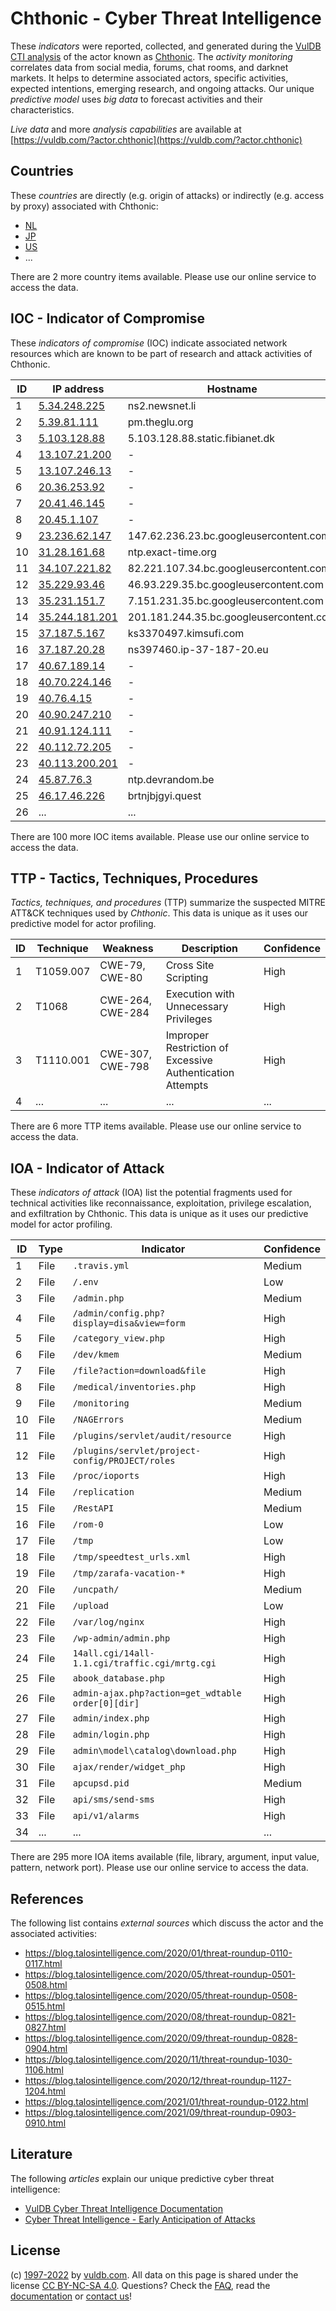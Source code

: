 # Chthonic - Cyber Threat Intelligence

These _indicators_ were reported, collected, and generated during the [VulDB CTI analysis](https://vuldb.com/?kb.cti) of the actor known as [Chthonic](https://vuldb.com/?actor.chthonic). The _activity monitoring_ correlates data from social media, forums, chat rooms, and darknet markets. It helps to determine associated actors, specific activities, expected intentions, emerging research, and ongoing attacks. Our unique _predictive model_ uses _big data_ to forecast activities and their characteristics.

_Live data_ and more _analysis capabilities_ are available at [https://vuldb.com/?actor.chthonic](https://vuldb.com/?actor.chthonic)

## Countries

These _countries_ are directly (e.g. origin of attacks) or indirectly (e.g. access by proxy) associated with Chthonic:

* [NL](https://vuldb.com/?country.nl)
* [JP](https://vuldb.com/?country.jp)
* [US](https://vuldb.com/?country.us)
* ...

There are 2 more country items available. Please use our online service to access the data.

## IOC - Indicator of Compromise

These _indicators of compromise_ (IOC) indicate associated network resources which are known to be part of research and attack activities of Chthonic.

ID | IP address | Hostname | Campaign | Confidence
-- | ---------- | -------- | -------- | ----------
1 | [5.34.248.225](https://vuldb.com/?ip.5.34.248.225) | ns2.newsnet.li | - | High
2 | [5.39.81.111](https://vuldb.com/?ip.5.39.81.111) | pm.theglu.org | - | High
3 | [5.103.128.88](https://vuldb.com/?ip.5.103.128.88) | 5.103.128.88.static.fibianet.dk | - | High
4 | [13.107.21.200](https://vuldb.com/?ip.13.107.21.200) | - | - | High
5 | [13.107.246.13](https://vuldb.com/?ip.13.107.246.13) | - | - | High
6 | [20.36.253.92](https://vuldb.com/?ip.20.36.253.92) | - | - | High
7 | [20.41.46.145](https://vuldb.com/?ip.20.41.46.145) | - | - | High
8 | [20.45.1.107](https://vuldb.com/?ip.20.45.1.107) | - | - | High
9 | [23.236.62.147](https://vuldb.com/?ip.23.236.62.147) | 147.62.236.23.bc.googleusercontent.com | - | Medium
10 | [31.28.161.68](https://vuldb.com/?ip.31.28.161.68) | ntp.exact-time.org | - | High
11 | [34.107.221.82](https://vuldb.com/?ip.34.107.221.82) | 82.221.107.34.bc.googleusercontent.com | - | Medium
12 | [35.229.93.46](https://vuldb.com/?ip.35.229.93.46) | 46.93.229.35.bc.googleusercontent.com | - | Medium
13 | [35.231.151.7](https://vuldb.com/?ip.35.231.151.7) | 7.151.231.35.bc.googleusercontent.com | - | Medium
14 | [35.244.181.201](https://vuldb.com/?ip.35.244.181.201) | 201.181.244.35.bc.googleusercontent.com | - | Medium
15 | [37.187.5.167](https://vuldb.com/?ip.37.187.5.167) | ks3370497.kimsufi.com | - | High
16 | [37.187.20.28](https://vuldb.com/?ip.37.187.20.28) | ns397460.ip-37-187-20.eu | - | High
17 | [40.67.189.14](https://vuldb.com/?ip.40.67.189.14) | - | - | High
18 | [40.70.224.146](https://vuldb.com/?ip.40.70.224.146) | - | - | High
19 | [40.76.4.15](https://vuldb.com/?ip.40.76.4.15) | - | - | High
20 | [40.90.247.210](https://vuldb.com/?ip.40.90.247.210) | - | - | High
21 | [40.91.124.111](https://vuldb.com/?ip.40.91.124.111) | - | - | High
22 | [40.112.72.205](https://vuldb.com/?ip.40.112.72.205) | - | - | High
23 | [40.113.200.201](https://vuldb.com/?ip.40.113.200.201) | - | - | High
24 | [45.87.76.3](https://vuldb.com/?ip.45.87.76.3) | ntp.devrandom.be | - | High
25 | [46.17.46.226](https://vuldb.com/?ip.46.17.46.226) | brtnjbjgyi.quest | - | High
26 | ... | ... | ... | ...

There are 100 more IOC items available. Please use our online service to access the data.

## TTP - Tactics, Techniques, Procedures

_Tactics, techniques, and procedures_ (TTP) summarize the suspected MITRE ATT&CK techniques used by _Chthonic_. This data is unique as it uses our predictive model for actor profiling.

ID | Technique | Weakness | Description | Confidence
-- | --------- | -------- | ----------- | ----------
1 | T1059.007 | CWE-79, CWE-80 | Cross Site Scripting | High
2 | T1068 | CWE-264, CWE-284 | Execution with Unnecessary Privileges | High
3 | T1110.001 | CWE-307, CWE-798 | Improper Restriction of Excessive Authentication Attempts | High
4 | ... | ... | ... | ...

There are 6 more TTP items available. Please use our online service to access the data.

## IOA - Indicator of Attack

These _indicators of attack_ (IOA) list the potential fragments used for technical activities like reconnaissance, exploitation, privilege escalation, and exfiltration by Chthonic. This data is unique as it uses our predictive model for actor profiling.

ID | Type | Indicator | Confidence
-- | ---- | --------- | ----------
1 | File | `.travis.yml` | Medium
2 | File | `/.env` | Low
3 | File | `/admin.php` | Medium
4 | File | `/admin/config.php?display=disa&view=form` | High
5 | File | `/category_view.php` | High
6 | File | `/dev/kmem` | Medium
7 | File | `/file?action=download&file` | High
8 | File | `/medical/inventories.php` | High
9 | File | `/monitoring` | Medium
10 | File | `/NAGErrors` | Medium
11 | File | `/plugins/servlet/audit/resource` | High
12 | File | `/plugins/servlet/project-config/PROJECT/roles` | High
13 | File | `/proc/ioports` | High
14 | File | `/replication` | Medium
15 | File | `/RestAPI` | Medium
16 | File | `/rom-0` | Low
17 | File | `/tmp` | Low
18 | File | `/tmp/speedtest_urls.xml` | High
19 | File | `/tmp/zarafa-vacation-*` | High
20 | File | `/uncpath/` | Medium
21 | File | `/upload` | Low
22 | File | `/var/log/nginx` | High
23 | File | `/wp-admin/admin.php` | High
24 | File | `14all.cgi/14all-1.1.cgi/traffic.cgi/mrtg.cgi` | High
25 | File | `abook_database.php` | High
26 | File | `admin-ajax.php?action=get_wdtable order[0][dir]` | High
27 | File | `admin/index.php` | High
28 | File | `admin/login.php` | High
29 | File | `admin\model\catalog\download.php` | High
30 | File | `ajax/render/widget_php` | High
31 | File | `apcupsd.pid` | Medium
32 | File | `api/sms/send-sms` | High
33 | File | `api/v1/alarms` | High
34 | ... | ... | ...

There are 295 more IOA items available (file, library, argument, input value, pattern, network port). Please use our online service to access the data.

## References

The following list contains _external sources_ which discuss the actor and the associated activities:

* https://blog.talosintelligence.com/2020/01/threat-roundup-0110-0117.html
* https://blog.talosintelligence.com/2020/05/threat-roundup-0501-0508.html
* https://blog.talosintelligence.com/2020/05/threat-roundup-0508-0515.html
* https://blog.talosintelligence.com/2020/08/threat-roundup-0821-0827.html
* https://blog.talosintelligence.com/2020/09/threat-roundup-0828-0904.html
* https://blog.talosintelligence.com/2020/11/threat-roundup-1030-1106.html
* https://blog.talosintelligence.com/2020/12/threat-roundup-1127-1204.html
* https://blog.talosintelligence.com/2021/01/threat-roundup-0122.html
* https://blog.talosintelligence.com/2021/09/threat-roundup-0903-0910.html

## Literature

The following _articles_ explain our unique predictive cyber threat intelligence:

* [VulDB Cyber Threat Intelligence Documentation](https://vuldb.com/?kb.cti)
* [Cyber Threat Intelligence - Early Anticipation of Attacks](https://www.scip.ch/en/?labs.20201022)

## License

(c) [1997-2022](https://vuldb.com/?kb.changelog) by [vuldb.com](https://vuldb.com/?kb.about). All data on this page is shared under the license [CC BY-NC-SA 4.0](https://creativecommons.org/licenses/by-nc-sa/4.0/). Questions? Check the [FAQ](https://vuldb.com/?kb.faq), read the [documentation](https://vuldb.com/?kb) or [contact us](https://vuldb.com/?contact)!
